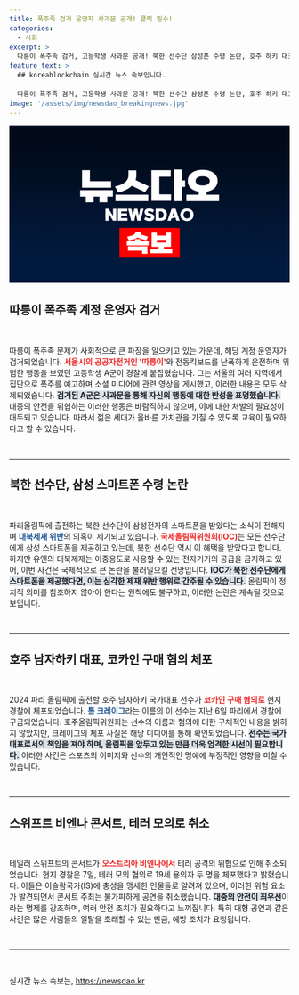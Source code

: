 ```yaml
---
title: 폭주족 검거 운영자 사과문 공개! 클릭 필수!
categories:
  - 사회
excerpt: >
  따릉이 폭주족 검거, 고등학생 사과문 공개! 북한 선수단 삼성폰 수령 논란, 호주 하키 대표 코카인 구매 체포, 스위프트 콘서트 테러 위기 취소!
feature_text: >
  ## koreablockchain 실시간 뉴스 속보입니다.

  따릉이 폭주족 검거, 고등학생 사과문 공개! 북한 선수단 삼성폰 수령 논란, 호주 하키 대표 코카인 구매 체포, 스위프트 콘서트 테러 위기 취소!
image: '/assets/img/newsdao_breakingnews.jpg'
---
```


<p><img src="/assets/img/newsdao_breakingnews.jpg" alt="koreablockchain 속보" /></p>

<h2 data-ke-size="size26">따릉이 폭주족 계정 운영자 검거</h2>

<p data-ke-size="size16">&nbsp;</p>

<p data-ke-size="size16">따릉이 폭주족 문제가 사회적으로 큰 파장을 일으키고 있는 가운데, 해당 계정 운영자가 검거되었습니다. <b><span style="color: #ee2323;">서울시의 공공자전거인 '따릉이'</span></b>와 전동킥보드를 난폭하게 운전하며 위험한 행동을 보였던 고등학생 A군이 경찰에 붙잡혔습니다. 그는 서울의 여러 지역에서 집단으로 폭주를 예고하며 소셜 미디어에 관련 영상을 게시했고, 이러한 내용은 모두 삭제되었습니다. <b><span style="background-color: #21538527;">검거된 A군은 사과문을 통해 자신의 행동에 대한 반성을 표명했습니다.</span></b> 대중의 안전을 위협하는 이러한 행동은 바람직하지 않으며, 이에 대한 처벌의 필요성이 대두되고 있습니다. 따라서 젊은 세대가 올바른 가치관을 가질 수 있도록 교육이 필요하다고 할 수 있습니다.</p>

<p data-ke-size="size16">&nbsp;</p>

<hr>

<h2 data-ke-size="size26">북한 선수단, 삼성 스마트폰 수령 논란</h2>

<p data-ke-size="size16">&nbsp;</p>

<p data-ke-size="size16">파리올림픽에 출전하는 북한 선수단이 삼성전자의 스마트폰을 받았다는 소식이 전해지며 <b><span style="color: #1a5490;">대북제재 위반</span></b>의 의혹이 제기되고 있습니다. <b><span style="color: #ee2323;">국제올림픽위원회(IOC)</span></b>는 모든 선수단에게 삼성 스마트폰을 제공하고 있는데, 북한 선수단 역시 이 혜택을 받았다고 합니다. 하지만 유엔의 대북제재는 이중용도로 사용할 수 있는 전자기기의 공급을 금지하고 있어, 이번 사건은 국제적으로 큰 논란을 불러일으킬 전망입니다. <b><span style="background-color: #21538527;">IOC가 북한 선수단에게 스마트폰을 제공했다면, 이는 심각한 제재 위반 행위로 간주될 수 있습니다.</span></b> 올림픽이 정치적 의미를 참조하지 않아야 한다는 원칙에도 불구하고, 이러한 논란은 계속될 것으로 보입니다.</p>

<p data-ke-size="size16">&nbsp;</p>

<hr>

<h2 data-ke-size="size26">호주 남자하키 대표, 코카인 구매 혐의 체포</h2>

<p data-ke-size="size16">&nbsp;</p>

<p data-ke-size="size16">2024 파리 올림픽에 출전할 호주 남자하키 국가대표 선수가 <b><span style="color: #ee2323;">코카인 구매 혐의로</span></b> 현지 경찰에 체포되었습니다. <b><span style="color: #1a5490;">톰 크레이그</span></b>라는 이름의 이 선수는 지난 6일 파리에서 경찰에 구금되었습니다. 호주올림픽위원회는 선수의 이름과 혐의에 대한 구체적인 내용을 밝히지 않았지만, 크레이그의 체포 사실은 해당 미디어를 통해 확인되었습니다. <b><span style="background-color: #21538527;">선수는 국가대표로서의 책임을 져야 하며, 올림픽을 앞두고 있는 만큼 더욱 엄격한 시선이 필요합니다.</span></b> 이러한 사건은 스포츠의 이미지와 선수의 개인적인 명예에 부정적인 영향을 미칠 수 있습니다.</p>

<p data-ke-size="size16">&nbsp;</p>

<hr>

<h2 data-ke-size="size26">스위프트 비엔나 콘서트, 테러 모의로 취소</h2>

<p data-ke-size="size16">&nbsp;</p>

<p data-ke-size="size16">테일러 스위프트의 콘서트가 <b><span style="color: #ee2323;">오스트리아 비엔나에서</span></b> 테러 공격의 위협으로 인해 취소되었습니다. 현지 경찰은 7일, 테러 모의 혐의로 19세 용의자 두 명을 체포했다고 밝혔습니다. 이들은 이슬람국가(IS)에 충성을 맹세한 인물들로 알려져 있으며, 이러한 위험 요소가 발견되면서 콘서트 주최는 불가피하게 공연을 취소했습니다. <b><span style="background-color: #21538527;">대중의 안전이 최우선</span></b>이라는 명제를 강조하며, 여러 안전 조치가 필요하다고 느껴집니다. 특히 대형 공연과 같은 사건은 많은 사람들의 일탈을 초래할 수 있는 만큼, 예방 조치가 요청됩니다.</p>

<p data-ke-size="size16">&nbsp;</p>

<hr>

<p data-ke-size="size16">&nbsp;</p>
실시간 뉴스 속보는, <a href="https://newsdao.kr" rel="dofollow">https://newsdao.kr</a>


